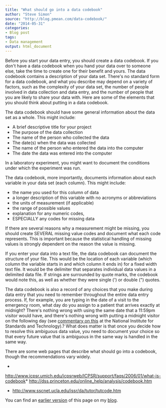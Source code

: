 ```yaml
---
title: "What should go into a data codebook"
author: "Steve Simon"
source: "http://blog.pmean.com/data-codebook/"
date: "2014-05-31"
categories:
- Blog post
tags:
- Data management
output: html_document
---
```


Before you start your data entry, you should create a data codebook. If
you don't have a data codebook when you hand your data over to someone
else, take the time to create one for their benefit and yours. The data
codebook contains a description of your data set. There's no standard
form for a data codebook, and what you describe may depend on a variety
of factors, such as the complexity of your data set, the number of
people involved in data collection and data entry, and the number of
people that you are likely to share your data with. Here are some of the
elements that you should think about putting in a data
codebook.

<!---More--->

The data codebook should have some general information about the data
set as a whole. This might include:

* A brief descriptive title for your project
* The purpose of the data collection
* The name of the person who collected the data
* The date(s) when the data was collected
* The name of the person who entered the data into the computer
* The date the data was entered into the computer

In a laboratory experiment, you might want to document the conditions
under which the experiment was run.

The data codebook, more importantly, documents information about each
variable in your data set (each column). This might include:

* the name you used for this column of data
* a longer description of this variable with no acronyms or
abbreviations
* the units of measurement (if applicable)
* the range of possible values
* explanation for any numeric codes,
* ESPECIALLY any codes for missing data

If there are several reasons why a measurement might be missing, you
should create SEVERAL missing value codes and document what each code
represents. This is important because the statistical handling of
missing values is strongly dependent on the reason the value is missing.

If you enter your data into a text file, the data codebook can document
the structure of your file. This would be the location of each variable
(which column the variable starts in and which column it ends in) for a
fixed width text file. It would be the delimiter that separates
individual data values in a delimited data file. If strings are
surrounded by quote marks, the codebook would note this, as well as
whether they were single (') or double (") quotes.

The data codebook is also a record of any choices that you make during
data entry that you need to remember throughout the entire data entry
process. If, for example, you are typing in the date of a visit to the
emergency room, what day do you assign to a patient that arrives exactly
at midnight? There's nothing wrong with using the same date that a
11:59pm visitor would have, and there's nothing wrong with putting a
midnight visitor on the following day (see [commentary on
this](http://www.nist.gov/pml/div688/times.cfm#midnight) at the National
Institute for Standards and Technology).? What does matter is that once
you decide how to resolve this ambiguous data value, you need to
document your choice so that every future value that is ambiguous in the
same way is handled in the same way.

There are some web pages that describe what should go into a codebook,
though the recommendations vary widely.

*
<http://www.icpsr.umich.edu/icpsrweb/ICPSR/support/faqs/2006/01/what-is-codebook>*
<http://dss.princeton.edu/online_help/analysis/codebook.htm>
* <http://www.sscnet.ucla.edu/issr/da/tutor/tutcode.htm>

You can find an [earlier version][sim1] of this page on my [blog][sim2].

[sim1]: http://blog.pmean.com/data-codebook/
[sim2]: http://blog.pmean.com